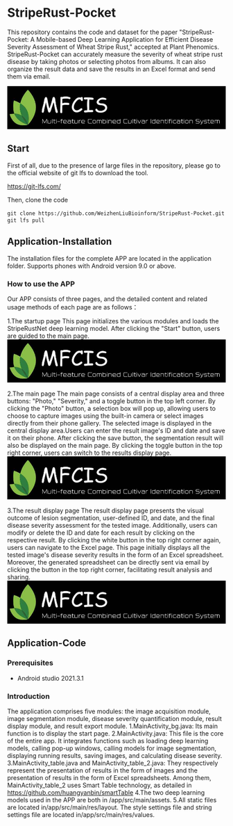 # StripeRust-Pocket

This repository contains the code and dataset for the paper "StripeRust-Pocket: A Mobile-based Deep Learning Application for Efficient Disease Severity Assessment of Wheat Stripe Rust," accepted at Plant Phenomics. StripeRust-Pocket can accurately measure the severity of wheat stripe rust disease by taking photos or selecting photos from albums. It can also organize the result data and save the results in an Excel format and send them via email.

![MFCIS online platform](https://github.com/WeizhenLiuBioinform/mfcis/blob/master/logo.jpg)

## Start

First of all, due to the presence of large files in the repository, please go to the official website of git lfs to download the tool.

https://git-lfs.com/

Then, clone the code
```shell script
git clone https://github.com/WeizhenLiuBioinform/StripeRust-Pocket.git
git lfs pull
```

## Application-Installation

The installation files for the complete APP are located in the application folder. Supports phones with Android version 9.0 or above.

### How to use the APP
Our APP consists of three pages, and the detailed content and related usage methods of each page are as follows：

1.The startup page
This page initializes the various modules and loads the StripeRustNet deep learning model. After clicking the "Start" button, users are guided to the main page.
![MFCIS online platform](https://github.com/WeizhenLiuBioinform/mfcis/blob/master/logo.jpg)

2.The main page
The main page consists of a central display area and three buttons: "Photo," "Severity," and a toggle button in the top left corner. By clicking the "Photo" button, a selection box will pop up, allowing users to choose to capture images using the built-in camera or select images directly from their phone gallery. The selected image is displayed in the central display area.Users can enter the result image's ID and date and save it on their phone. After clicking the save button, the segmentation result will also be displayed on the main page. By clicking the toggle button in the top right corner, users can switch to the results display page. 
![MFCIS online platform](https://github.com/WeizhenLiuBioinform/mfcis/blob/master/logo.jpg)

3.The result display page
The result display page presents the visual outcome of lesion segmentation, user-defined ID, and date, and the final disease severity assessment for the tested image. Additionally, users can modify or delete the ID and date for each result by clicking on the respective result. By clicking the white button in the top right corner again, users can navigate to the Excel page. This page initially displays all the tested image's disease severity results in the form of an Excel spreadsheet. Moreover, the generated spreadsheet can be directly sent via email by clicking the button in the top right corner, facilitating result analysis and sharing.
![MFCIS online platform](https://github.com/WeizhenLiuBioinform/mfcis/blob/master/logo.jpg)


## Application-Code
### Prerequisites
* Android studio 2021.3.1

### Introduction
The application comprises five modules: the image acquisition module, image segmentation module, disease severity quantification module, result display module, and
result export module.
1.MainActivity_bg.java: Its main function is to display the start page.
2.MainActivity.java: This file is the core of the entire app. It integrates functions such as loading deep learning models, calling pop-up windows, calling models for image segmentation, displaying running results, saving images, and calculating disease severity.
3.MainActivity_table.java and MainActivity_table_2.java: They respectively represent the presentation of results in the form of images and the presentation of results in the form of Excel spreadsheets. Among them, MainActivity_table_2 uses Smart Table technology, as detailed in https://github.com/huangyanbin/smartTable
4.The two deep learning models used in the APP are both in /app/src/main/assets.
5.All static files are located in/app/src/main/res/layout. The style settings file and string settings file are located in/app/src/main/res/values.
